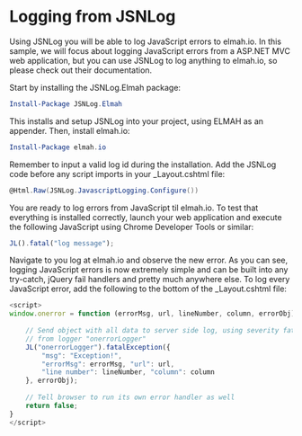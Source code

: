 # Logging from JSNLog

Using JSNLog you will be able to log JavaScript errors to elmah.io. In this sample, we will focus about logging JavaScript errors from a ASP.NET MVC web application, but you can use JSNLog to log anything to elmah.io, so please check out their documentation.

Start by installing the JSNLog.Elmah package:

```powershell
Install-Package JSNLog.Elmah
```

This installs and setup JSNLog into your project, using ELMAH as an appender. Then, install elmah.io:

```powershell
Install-Package elmah.io
```

Remember to input a valid log id during the installation. Add the JSNLog code before any script imports in your _Layout.cshtml file:

```csharp
@Html.Raw(JSNLog.JavascriptLogging.Configure())
```

You are ready to log errors from JavaScript til elmah.io. To test that everything is installed correctly, launch your web application and execute the following JavaScript using Chrome Developer Tools or similar:

```javascript
JL().fatal("log message");
```

Navigate to you log at elmah.io and observe the new error. As you can see, logging JavaScript errors is now extremely simple and can be built into any try-catch, jQuery fail handlers and pretty much anywhere else. To log every JavaScript error, add the following to the bottom of the _Layout.cshtml file:

```javascript
<script>
window.onerror = function (errorMsg, url, lineNumber, column, errorObj) {
 
    // Send object with all data to server side log, using severity fatal,
    // from logger "onerrorLogger"
    JL("onerrorLogger").fatalException({
        "msg": "Exception!",
        "errorMsg": errorMsg, "url": url,
        "line number": lineNumber, "column": column
    }, errorObj);
         
    // Tell browser to run its own error handler as well  
    return false;
}
</script>
```


